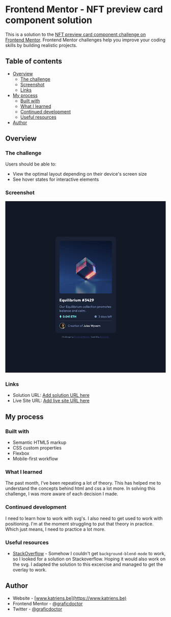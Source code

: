 # Frontend Mentor - NFT preview card component solution

This is a solution to the [NFT preview card component challenge on Frontend Mentor](https://www.frontendmentor.io/challenges/nft-preview-card-component-SbdUL_w0U). Frontend Mentor challenges help you improve your coding skills by building realistic projects. 

## Table of contents

- [Overview](#overview)
  - [The challenge](#the-challenge)
  - [Screenshot](#screenshot)
  - [Links](#links)
- [My process](#my-process)
  - [Built with](#built-with)
  - [What I learned](#what-i-learned)
  - [Continued development](#continued-development)
  - [Useful resources](#useful-resources)
- [Author](#author)

## Overview

### The challenge

Users should be able to:

- View the optimal layout depending on their device's screen size
- See hover states for interactive elements

### Screenshot

![](./screenshot.jpg)

### Links

- Solution URL: [Add solution URL here](https://your-solution-url.com)
- Live Site URL: [Add live site URL here](https://your-live-site-url.com)

## My process

### Built with

- Semantic HTML5 markup
- CSS custom properties
- Flexbox
- Mobile-first workflow

### What I learned

The past month, I've been repeating a lot of theory. This has helped me to understand the concepts behind html and css a lot more. In solving this challenge, I was more aware of each decision I made.

### Continued development

I need to learn how to work with svg's. I also need to get used to work with positioning. I'm at the moment struggling to put that theory in practice. Which just means, I need to practice a lot more.

### Useful resources

- [StackOverflow](https://stackoverflow.com/questions/40292168/color-overlay-on-hover-image) - Somehow I couldn't get `background-blend-mode` to work, so I looked for a solution on Stackoverflow. Hoping it would also work on the svg. I adapted the solution to this excercise and managed to get the overlay to work.

## Author

- Website - [www.katriens.be](https://www.katriens.be)
- Frontend Mentor - [@graficdoctor](https://www.frontendmentor.io/profile/graficdoctor)
- Twitter - [@graficdoctor](https://www.twitter.com/graficdoctor)
